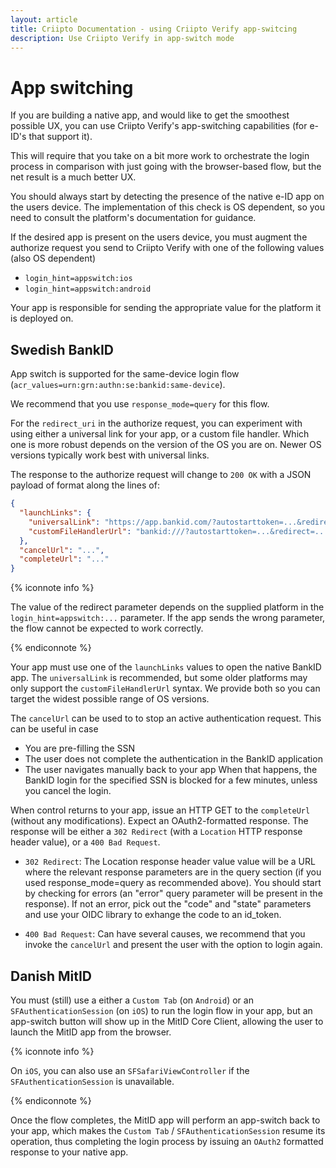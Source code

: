 ```yaml
---
layout: article
title: Criipto Documentation - using Criipto Verify app-switcing
description: Use Criipto Verify in app-switch mode
---
```


# App switching

If you are building a native app, and would like to get the smoothest possible UX, you can use Criipto Verify's app-switching capabilities (for e-ID's that support it).

This will require that you take on a bit more work to orchestrate the login process in comparison with just going with the browser-based flow, but the net result is a much better UX.

You should always start by detecting the presence of the native e-ID app on the users device.
The implementation of this check is OS dependent, so you need to consult the platform's documentation for guidance.

If the desired app is present on the users device, you must augment the authorize request you send to Criipto Verify with one of the following values (also OS dependent)

 - `login_hint=appswitch:ios`
 - `login_hint=appswitch:android`

Your app is responsible for sending the appropriate value for the platform it is deployed on.

## Swedish BankID
App switch is supported for the same-device login flow (`acr_values=urn:grn:authn:se:bankid:same-device`).

We recommend that you use `response_mode=query` for this flow.

For the `redirect_uri` in the authorize request, you can experiment with using either a universal link for your app, or a custom file handler. Which one is more robust depends on the version of the OS you are on. Newer OS versions typically work best with universal links.

The response to the authorize request will change to `200 OK` with a JSON payload of format along the lines of:
```json
{
  "launchLinks": {
    "universalLink": "https://app.bankid.com/?autostarttoken=...&redirect=...",
    "customFileHandlerUrl": "bankid:///?autostarttoken=...&redirect=..."
  },
  "cancelUrl": "...",
  "completeUrl": "..."
}
```

{% iconnote info %}

The value of the redirect parameter depends on the supplied platform in the `login_hint=appswitch:...` parameter.
If the app sends the wrong parameter, the flow cannot be expected to work correctly.

{% endiconnote %}

Your app must use one of the `launchLinks` values to open the native BankID app. 
The `universalLink` is recommended, but some older platforms may only support the `customFileHandlerUrl` syntax.
We provide both so you can target the widest possible range of OS versions.

The `cancelUrl` can be used to to stop an active authentication request.
This can be useful in case 
- You are pre-filling the SSN
- The user does not complete the authentication in the BankID application
- The user navigates manually back to your app
When that happens, the BankID login for the specified SSN is blocked for a few minutes, unless you cancel the login.

When control returns to your app, issue an HTTP GET to the `completeUrl` (without any modifications).
Expect an OAuth2-formatted response.
The response will be either a `302 Redirect` (with a `Location` HTTP response header value), or a `400 Bad Request`.

- `302 Redirect`: The Location response header value value will be a URL where the relevant response parameters are in the query section (if you used response_mode=query as recommended above). You should start by checking for errors (an "error" query parameter will be present in the response). If not an error, pick out the "code" and "state" parameters and use your OIDC library to exhange the code to an id_token.

- `400 Bad Request`: Can have several causes, we recommend that you invoke the `cancelUrl` and present the user with the option to login again.

## Danish MitID

You must (still) use a either a `Custom Tab` (on `Android`) or an `SFAuthenticationSession` (on `iOS`) to run the login flow in your app, but an app-switch button will show up in the MitID Core Client, allowing the user to launch the MitID app from the browser.

{% iconnote info %}

On `iOS`, you can also use an `SFSafariViewController` if the `SFAuthenticationSession` is unavailable.

{% endiconnote %}

Once the flow completes, the MitID app will perform an app-switch back to your app, which makes the `Custom Tab` / `SFAuthenticationSession` resume its operation, thus completing the login process by issuing an `OAuth2` formatted response to your native app.